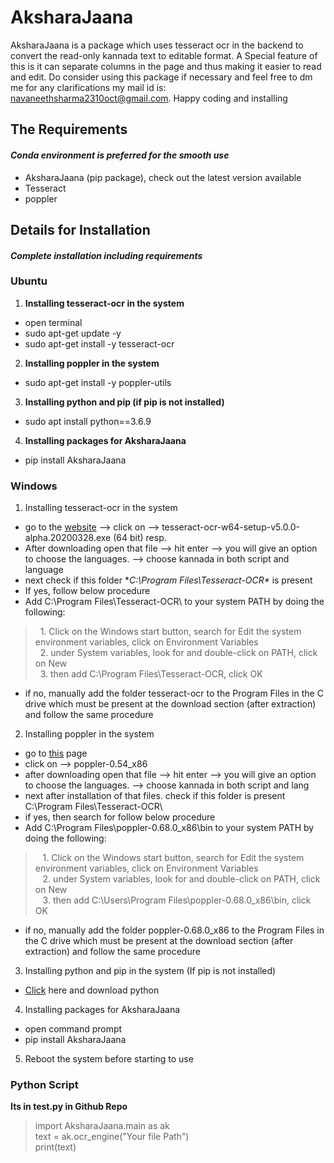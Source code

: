# AksharaJaana

AksharaJaana is a package which uses tesseract ocr in the backend to convert the read-only kannada text to editable format.
A Special feature of this is it can separate columns in the page and thus making it easier to read and edit.
Do consider using this  package if necessary and feel free to dm me for any clarifications 
my mail id is: navaneethsharma2310oct@gmail.com. Happy coding and installing 


## The Requirements 
#### *Conda environment is preferred for the smooth use*
- AksharaJaana (pip package), check out the latest version available
- Tesseract 
- poppler

## Details for Installation 
#### *Complete installation including requirements*
### Ubuntu
1. **Installing tesseract-ocr in the system**
- open terminal
- sudo apt-get update -y 
- sudo apt-get install -y tesseract-ocr 

2. **Installing poppler in the system**
- sudo apt-get install -y poppler-utils 

3. **Installing python and pip (if pip is not installed)** 
- sudo apt install python==3.6.9

4. **Installing packages for AksharaJaana**
- pip install AksharaJaana

### Windows
1. Installing tesseract-ocr in the system 
- go to the <a href="https://github.com/UB-Mannheim/tesseract/wiki">website</a> -->  click on --> tesseract-ocr-w64-setup-v5.0.0-alpha.20200328.exe (64 bit) resp.
- After downloading open that file --> hit enter --> you will give an option to choose the languages. --> choose kannada in both script and language
- next check if this folder **C:\Program Files\Tesseract-OCR\** is present 
- If yes, follow below procedure
- Add C:\Program Files\Tesseract-OCR\  to your system PATH by doing the following: 
> &nbsp;&nbsp;1. Click on the Windows start button, search for Edit the system environment variables, click on Environment Variables <br />
> &nbsp;&nbsp;2. under System variables, look for and double-click on PATH, click on New <br />
> &nbsp;&nbsp;3. then add C:\Program Files\Tesseract-OCR\, click OK <br />

- if no, manually add the folder tesseract-ocr to the Program Files in the C drive which must be present at the download section (after extraction) and follow the same procedure

2. Installing poppler in the system
- go to <a href=" http://blog.alivate.com.au/poppler-windows/">this</a> page
- click on --> poppler-0.54_x86
- after downloading open that file --> hit enter --> you will give an option to choose the languages. --> choose kannada in both script and lang
- next after installation of that files. check if this folder is present C:\Program Files\Tesseract-OCR\ 
- if yes, then search for follow below procedure
- Add C:\Program Files\poppler-0.68.0_x86\bin to your system PATH by doing the following:
> &nbsp;&nbsp;	 1. Click on the Windows start button, search for Edit the system environment variables, click on Environment Variables <br />
> &nbsp;&nbsp;	 2. under System variables, look for and double-click on PATH, click on New <br />
> &nbsp;&nbsp;	 3. then add C:\Users\Program Files\poppler-0.68.0_x86\bin, click OK <br />
- if no, manually add the folder poppler-0.68.0_x86 to the Program Files in the C drive which must be present at the download section (after extraction) and follow the same procedure

3. Installing python and pip in the system (If pip is not installed)
- <a href="https://www.python.org/downloads/">Click</a> here and download python

4. Installing packages for AksharaJaana
- open command prompt
- pip install AksharaJaana

5.  Reboot the system before starting to use 



### Python Script
**Its in test.py in Github Repo** 

>import AksharaJaana.main as ak <br>
>text = ak.ocr_engine("Your file Path") <br>
>print(text) <br>


